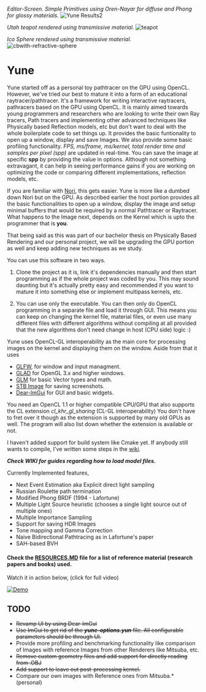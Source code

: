 *Editor-Screen. Simple Primitives using Oren-Nayar for diffuse and Phong for glossy materials.*
![Yune Results2](https://github.com/gallickgunner/Yune/blob/Pictures/Images/editor.jpg?raw=true)

*Utah teapot rendered using transmissive material.*
![teapot](https://github.com/gallickgunner/Yune/blob/Pictures/Images/teapot-2kspp-refr.jpg?raw=true)

*Ico Sphere rendered using transmissive material.*
![cbwith-refractive-sphere](https://github.com/gallickgunner/Yune/blob/Pictures/Images/5kspp-CB-Sphere.jpg?raw=true)


# Yune

Yune started off as a personal toy pathtracer on the GPU using OpenCL. However, we've tried our best to mature it into a form of an educational raytracer/pathtracer. It's a framework for writing interactive raytracers, pathracers based on the GPU using OpenCL. It is mainly aimed towards young programmers and researchers who are looking to write their own Ray tracers, Path tracers and implementing other advanced techniques like Physically based Reflection models, etc but don't want to deal with the whole boilerplate code to set things up. It provides the basic funtionality to open up a window, display and save Images. We also provide some basic profiling functionality. *FPS, ms/frame, ms/kernel, total render time and samples per pixel (spp)* are updated in real-time. You can save the image at specific **spp** by providing the value in options. Although not something extravagant, it can help in seeing performance gains if you are working on optimizing the code or comparing different implementations, reflection models, etc.

If you are familiar with [Nori](https://github.com/wjakob/nori), this gets easier. Yune is more like a dumbed down Nori but on the GPU. As described earlier the host portion provides all the basic functionalities to open up a window, display the image and setup minimal buffers that would be required by a normal Pathtracer or Raytracer. What happens to the Image next, depends on the Kernel which is upto the programmer that is **you**.

That being said as this was part of our bachelor thesis on Physically Based Rendering and our personal project, we will be upgrading the GPU portion as well and keep adding new techniques as we study.

You can use this software in two ways.

1. Clone the project as it is, link it's dependencies manually and then start programming as if the whole project was coded by you. This may sound daunting but it's actually pretty easy and recommended if you want to mature it into something else or implement multipass kernels, etc. 

2. You can use only the executable. You can then only do OpenCL programming in a separate file and load it through GUI. This means you can keep on changing the kernel file, material files, or even use many different files with different algorithms without compiling at all provided that the new algorithms don't need change in host (CPU side) logic :)

Yune uses OpenCL-GL interoperability as the main core for processing images on the kernel and displaying them on the window. Aside from that it uses 

* [GLFW](https://github.com/glfw/glfw), for window and input managment.
* [GLAD](https://github.com/Dav1dde/glad) for OpenGL 3.x and higher windows.
* [GLM](https://github.com/g-truc/glm) for basic Vector types and math.
* [STB Image](https://github.com/nothings/stb) for saving screenshots.
* [Dear-ImGui](https://github.com/ocornut/imgui) for GUI and basic widgets.

You need an OpenCL 1.1 or higher compatible CPU/GPU that also supports the CL extension *cl_khr_gl_sharing* (CL-GL interoperability) You don't have to fret over it though as the extension is supported by many old GPUs as well. The program will also list down whether the extension is available or not. 

I haven't added support for build system like Cmake yet. If anybody still wants to compile, I've written some steps in the [wiki](https://github.com/gallickgunner/Yune/wiki/Getting-Started). 

***Check WIKI for guides regarding how to load model files.***

Currently Implemented features,
* Next Event Estimation aka Explicit direct light sampling
* Russian Roulette path termination
* Modified Phong BRDF (1994 - Lafortune)
* Multiple Light Source heuristic (chooses a single light source out of multiple ones)
* Multiple Importance Sampling
* Support for saving HDR Images
* Tone mapping and Gamma Correction
* Naive Bidirectional Pathtracing as in Lafortune's paper
* SAH-based BVH

#### Check the [RESOURCES.MD](https://github.com/gallickgunner/Yune/blob/master/RESOURCES.md) file for a list of reference material (research papers and books) used.

Watch it in action below, (click for full video)

[![Demo](https://i.imgur.com/n1GqD9m.gif)](https://www.youtube.com/watch?v=VdJDk3MgG9A)

## TODO

- ~~Revamp UI by using Dear-ImGui~~
- ~~Use ImGui to get rid of the ***yune-options.yun*** file. All configurable parameters should be through UI.~~
- Provide more profiling and benchmarking functionality like comparison of Images with reference Images from other Renderers like Mitsuba, etc.
- ~~Remove custom geometry files and add support for directly reading from .OBJ~~
- ~~Add support to leave out post-processing kernel.~~
- Compare our own images with Reference ones from Mitsuba.* (personal)
